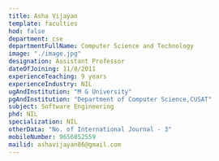 ```yaml
---
title: Asha Vijayan
template: faculties
hod: false
department: cse
departmentFullName: Computer Science and Technology
image: "./image.jpg"
designation: Assistant Professor
dateOfJoining: 11/8/2011
experienceTeaching: 9 years
experienceIndustry: NIL
ugAndInstitution: "M G University"
pgAndInstitution: "Department of Computer Science,CUSAT"
subject: Software Engineering
phd: NIL
specialization: NIL
otherData: "No. of International Journal - 3"
mobileNumber: 9656852559
mailid: ashavijayan86@gmail.com
---
```

